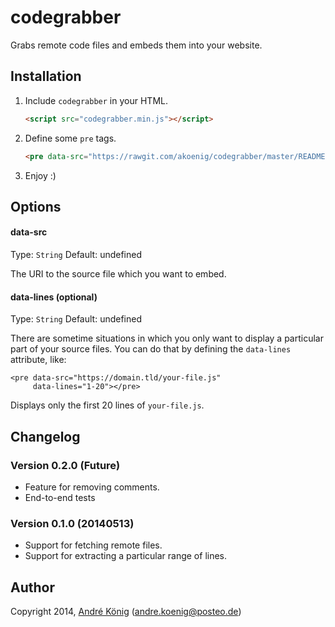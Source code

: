 # codegrabber

Grabs remote code files and embeds them into your website.

## Installation

1. Include `codegrabber` in your HTML.

    ```html
    <script src="codegrabber.min.js"></script>
    ```

2. Define some `pre` tags.

    ```html
    <pre data-src="https://rawgit.com/akoenig/codegrabber/master/README.md"></pre>
    ```

3. Enjoy :)

## Options

#### data-src
Type: `String`
Default: undefined

The URI to the source file which you want to embed.

#### data-lines (optional)
Type: `String`
Default: undefined

There are sometime situations in which you only want to display a particular part of your source files. You can do that by defining the `data-lines` attribute, like:

    <pre data-src="https://domain.tld/your-file.js"
         data-lines="1-20"></pre>

Displays only the first 20 lines of `your-file.js`.

## Changelog

### Version 0.2.0 (Future)

- Feature for removing comments.
- End-to-end tests

### Version 0.1.0 (20140513)

- Support for fetching remote files.
- Support for extracting a particular range of lines.

## Author

Copyright 2014, [André König](http://andrekoenig.info) (andre.koenig@posteo.de)
